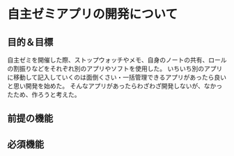 # 自主ゼミアプリの開発について
## 目的＆目標
自主ゼミを開催した際、ストップウォッチやメモ、自身のノートの共有、ロールの割振りなどをそれぞれ別のアプリやソフトを使用した。
いちいち別のアプリに移動して記入していくのは面倒くさい・一括管理できるアプリがあったら良いと思い開発を始めた。
そんなアプリがあったらわざわざ開発しないが、なかったため、作ろうと考えた。
## 前提の機能
## 必須機能
